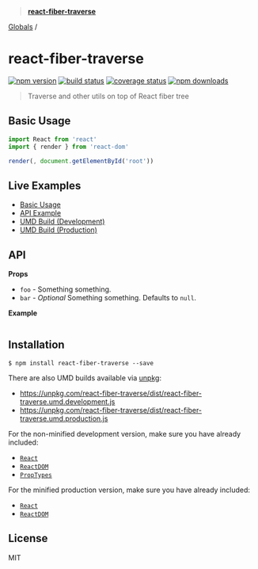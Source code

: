 > **[react-fiber-traverse](README.md)**

[Globals](globals.md) /

# react-fiber-traverse

[![npm version][npmv-image]][npmv-url]
[![build status][travis-image]][travis-url]
[![coverage status][codecov-image]][codecov-url]
[![npm downloads][npmd-image]][npmd-url]

> Traverse and other utils on top of React fiber tree

## Basic Usage

```jsx
import React from 'react'
import { render } from 'react-dom'

render(, document.getElementById('root'))
```

## Live Examples

- [Basic Usage](https://codesandbox.io/)
- [API Example](https://codesandbox.io/)
- [UMD Build (Development)](https://codesandbox.io/)
- [UMD Build (Production)](https://codesandbox.io/)

## API

**Props**

- `foo` - Something something.
- `bar` - _Optional_ Something something. Defaults to `null`.

**Example**

```jsx
```

## Installation

```
$ npm install react-fiber-traverse --save
```

There are also UMD builds available via [unpkg](https://unpkg.com/):

- https://unpkg.com/react-fiber-traverse/dist/react-fiber-traverse.umd.development.js
- https://unpkg.com/react-fiber-traverse/dist/react-fiber-traverse.umd.production.js

For the non-minified development version, make sure you have already included:

- [`React`](https://unpkg.com/react/umd/react.development.js)
- [`ReactDOM`](https://unpkg.com/react-dom/umd/react-dom.development.js)
- [`PropTypes`](https://unpkg.com/prop-types/prop-types.js)

For the minified production version, make sure you have already included:

- [`React`](https://unpkg.com/react/umd/react.production.min.js)
- [`ReactDOM`](https://unpkg.com/react-dom/umd/react-dom.production.min.js)

## License

MIT

[travis-image]: https://img.shields.io/travis/bendtherules/react-fiber-traverse/master.svg?style=flat-square
[travis-url]: https://travis-ci.org/bendtherules/react-fiber-traverse
[codecov-image]: https://img.shields.io/codecov/c/github/bendtherules/react-fiber-traverse.svg?style=flat-square
[codecov-url]: https://codecov.io/gh/bendtherules/react-fiber-traverse
[npmv-image]: https://img.shields.io/npm/v/react-fiber-traverse.svg?style=flat-square
[npmv-url]: https://www.npmjs.com/package/react-fiber-traverse
[npmd-image]: https://img.shields.io/npm/dm/react-fiber-traverse.svg?style=flat-square
[npmd-url]: https://www.npmjs.com/package/react-fiber-traverse
